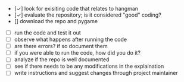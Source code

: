 - [✓] look for exisiting code that relates to hangman
- [✓] evaluate the repository; is it considered "good" coding?
- [] download the repo and pygame
- [ ] run the code and test it out
- [ ] observe what happens after running the code
- [ ] are there errors? if so document them
- [ ] if you were able to run the code, how did you do it?
- [ ] analyze if the repo is well documented
- [ ] see if there needs to be any modifications in the explaination
- [ ] write instructions and suggest changes through project maintainer
